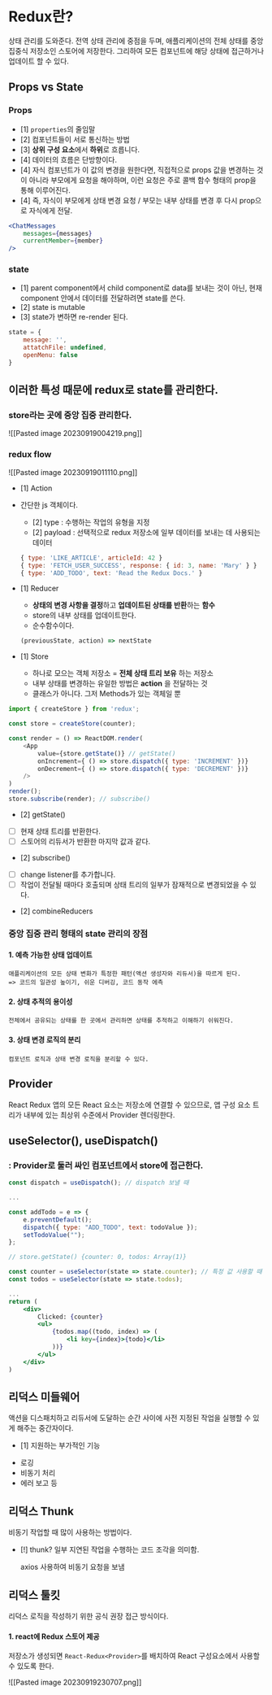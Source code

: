 # Redux란?
상태 관리를 도와준다.
전역 상태 관리에 중점을 두며, 애플리케이션의 전체 상태를 중앙 집중식 저장소인 스토어에 저장한다.
그리하여 모든 컴포넌트에 해당 상태에 접근하거나 업데이트 할 수 있다.

## Props vs State

### Props
- [1] `properties`의 줄임말
- [2] 컴포넌트들이 서로 통신하는 방법
- [3] **상위 구성 요소**에서 **하위**로 흐릅니다.
- [4] 데이터의 흐름은 단방향이다. 
- [4] 자식 컴포넌트가 이 값의 변경을 원한다면, 직접적으로 props 값을 변경하는 것이 아니라 부모에게 요청을 해야하며, 이런 요청은 주로 콜백 함수 형태의 prop을 통해 이루어진다.
- [4] 즉, 자식이 부모에게 상태 변경 요청 / 부모는 내부 상태를 변경 후 다시 prop으로 자식에게 전달.

```jsx
<ChatMessages 
	messages={messages}
	currentMember={member}
/>
```

### state
- [1] parent component에서 child component로 data를 보내는 것이 아닌, 현재 component 안에서 데이터를 전달하려면 state를 쓴다.
- [2] state is mutable
- [3] state가 변하면 re-render 된다.

```jsx
state = {
	message: '',
	attatchFile: undefined,
	openMenu: false
}
```

## 이러한 특성 때문에 redux로 state를 관리한다.

### store라는 곳에 중앙 집중 관리한다.
![[Pasted image 20230919004219.png]]

### redux flow

![[Pasted image 20230919011110.png]]


- [1] Action
 - 간단한 js 객체이다.
	- [2] type : 수행하는 작업의 유형을 지정
	- [2] payload : 선택적으로 redux 저장소에 일부 데이터를 보내는 데 사용되는 데이터 
	
	```js
	{ type: 'LIKE_ARTICLE', articleId: 42 }
	{ type: 'FETCH_USER_SUCCESS', response: { id: 3, name: 'Mary' } }
	{ type: 'ADD_TODO', text: 'Read the Redux Docs.' }
	```
	
- [1] Reducer
	- **상태의 변경 사항을 결정**하고 **업데이트된 상태를 반환**하는 **함수**
	- store의 내부 상태를 업데이트한다.
	- 순수함수이다.
	```js
	(previousState, action) => nextState
	```

- [1] Store
	- 하나로 모으는 객체 저장소 = **전체 상태 트리 보유** 하는 저장소
	- 내부 상태를 변경하는 유일한 방법은 **action** 을 전달하는 것
	- 클래스가 아니다. 그저 Methods가 있는 객체일 뿐

```js
import { createStore } from 'redux';

const store = createStore(counter);

const render = () => ReactDOM.render(
	<App 
		value={store.getState()} // getState()
		onIncrement={ () => store.dispatch({ type: 'INCREMENT' })}
		onDecrement={ () => store.dispatch({ type: 'DECREMENT' })}
	/>
) 
render();
store.subscribe(render); // subscribe()
```

- [2] getState()
- [ ] 현재 상태 트리를 반환한다.
- [ ] 스토어의 리듀서가 반환한 마지막 값과 같다.
- [2] subscribe()
- [ ] change listener를 추가합니다.
- [ ] 작업이 전달될 때마다 호출되며 상태 트리의 일부가 잠재적으로 변경되었을 수 있다.

- [2] combineReducers

### 중앙 집중 관리 형태의 state 관리의 장점
#### 1. 예측 가능한 상태 업데이트
	애플리케이션의 모든 상태 변화가 특정한 패턴(액션 생성자와 리듀서)을 따르게 된다.
	=> 코드의 일관성 높이기, 쉬운 디버깅, 코드 동작 에측
#### 2. 상태 추적의 용이성
	전체에서 공유되는 상태를 한 곳에서 관리하면 상태를 추적하고 이해하기 쉬워진다.
#### 3. 상태 변경 로직의 분리
	컴포넌트 로직과 상태 변경 로직을 분리할 수 있다. 
	


## Provider
React Redux 앱의 모든 React 요소는 저장소에 연결할 수 있으므로, 앱 구성 요소 트리가 내부에 있는 최상위 수준에서 Provider 렌더링한다.

## useSelector(), useDispatch()
### : Provider로 둘러 싸인 컴포넌트에서 store에 접근한다.
```jsx
const dispatch = useDispatch(); // dispatch 보낼 때

...

const addTodo = e => {
	e.preventDefault();
	dispatch({ type: "ADD_TODO", text: todoValue });
	setTodoValue("");
};
```

```jsx
// store.getState() {counter: 0, todos: Array(1)}

const counter = useSelector(state => state.counter); // 특정 값 사용할 때
const todos = useSelector(state => state.todos);

...
return (
	<div>
		Clicked: {counter}
		<ul>
			{todos.map((todo, index) => (
				<li key={index}>{todo}</li>
			))}
		</ul>
	</div>
)
```

## 리덕스 미들웨어
액션을 디스패치하고 리듀서에 도달하는 순간 사이에 사전 지정된 작업을 실행할 수 있게 해주는 중간자이다.
- [1] 지원하는 부가적인 기능
* 로깅
* 비동기 처리
* 에러 보고 등 


## 리덕스 Thunk
비동기 작업할 때 많이 사용하는 방법이다.
- [!] thunk? 일부 지연된 작업을 수행하는 코드 조각을 의미함.

	axios 사용하여 비동기 요청을 보냄

## 리덕스 툴킷
리덕스 로직을 작성하기 위한 공식 권장 접근 방식이다.

#### 1. react에 Redux 스토어 제공
저장소가 생성되면 `React-Redux<Provider>`를 배치하여 React 구성요소에서 사용할 수 있도록 한다.

![[Pasted image 20230919230707.png]]


